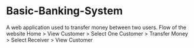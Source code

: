 # Basic-Banking-System
A web application used to transfer money between two users.
Flow of the website
Home > View Customer > Select One Customer > Transfer Money > Select Receiver > View Customer
